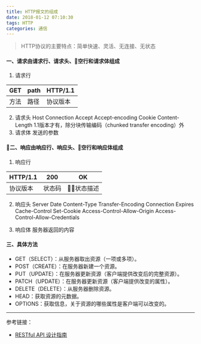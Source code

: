 ```yaml
---
title: HTTP报文的组成
date: 2018-01-12 07:10:30
tags: HTTP
categories: 通信
---
```


> HTTP协议的主要特点：简单快速、灵活、无连接、无状态

#### 一、请求由请求行、请求头、空行和请求体组成
1. 请求行

GET | path | HTTP/1.1 
-|-|-
方法 | 路径 | 协议版本
2. 请求头
Host
Connection
Accept
Accept-encoding
Cookie
Content-Length 1.1版本才有，除分块传输编码（chunked transfer encoding）外
3. 请求体
发送的参数


#### 二、响应由响应行、响应头、空行和响应体组成
1. 响应行

HTTP/1.1 | 200 | OK
-|-|-
协议版本 | 状态码 | 状态描述
2. 响应头
Server
Date
Content-Type
Transfer-Encoding
Connection
Expires
Cache-Control
Set-Cookie
Access-Control-Allow-Origin
Access-Control-Allow-Credentials

3. 响应体
服务器返回的内容

#### 三、具体方法
- GET（SELECT）：从服务器取出资源（一项或多项）。
- POST（CREATE）：在服务器新建一个资源。
- PUT（UPDATE）：在服务器更新资源（客户端提供改变后的完整资源）。
- PATCH（UPDATE）：在服务器更新资源（客户端提供改变的属性）。
- DELETE（DELETE）：从服务器删除资源。
- HEAD：获取资源的元数据。
- OPTIONS：获取信息，关于资源的哪些属性是客户端可以改变的。

---
参考链接：
- [RESTful API 设计指南](http://www.ruanyifeng.com/blog/2014/05/restful_api.html)

